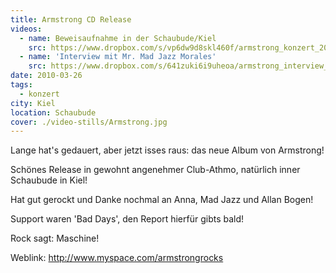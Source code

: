 ```yaml
---
title: Armstrong CD Release
videos:
  - name: Beweisaufnahme in der Schaubude/Kiel
    src: https://www.dropbox.com/s/vp6dw9d8skl460f/armstrong_konzert_2010%2025.mp4?dl=0
  - name: 'Interview mit Mr. Mad Jazz Morales'
    src: https://www.dropbox.com/s/641zuki6i9uheoa/armstrong_interview_schaubude%2023.mp4?dl=0
date: 2010-03-26
tags:
  - konzert
city: Kiel
location: Schaubude
cover: ./video-stills/Armstrong.jpg
---
```


Lange hat's gedauert, aber jetzt isses raus: das neue Album von Armstrong!

Schönes Release in gewohnt angenehmer Club-Athmo, natürlich inner Schaubude in Kiel!

Hat gut gerockt und Danke nochmal an Anna, Mad Jazz und Allan Bogen!

Support waren 'Bad Days', den Report hierfür gibts bald!

Rock sagt: Maschine!

Weblink:
http://www.myspace.com/armstrongrocks
